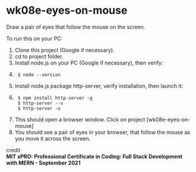 # wk08e-eyes-on-mouse

Draw a pair of eyes that follow the mouse on the screen.

To run this on your PC:

1. Clone this project (Google if necessary).
2. cd to project folder.
3. Install node.js on your PC (Google if necessary), then verify:
4.      $ node --version
5. Install node.js package http-server, verify installation, then launch it:
6.      $ npm install http-server -g
        $ http-server --v
        $ http-server -o
7. This should open a browser window.  Click on project [wk08e-eyes-on-mouse]
8. You should see a pair of eyes in your browser, that follow the mouse as you move it across the screen.

credit  
**MIT xPRO: Professional Certificate in Coding: Full Stack Development with MERN - September 2021**
